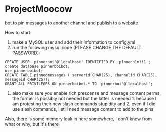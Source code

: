 # ProjectMoocow
bot to pin messages to another channel and publish to a website


How to start:

1. make a MySQL user and add their information to config.yml
1. run the following mysql code (PLEASE CHANGE THE DEFAULT PASSWORD): 
```
CREATE USER 'pinnerboi'@'localhost' IDENTIFIED BY 'p1nnedh1m!!1';
create database pinnerboibot;
use pinnerboibot;
CREATE TABLE pinnedmessages ( serverid CHAR(25), channelid CHAR(25), messageid CHAR(25));
GRANT ALL PRIVILEGES ON pinnerboibot.* TO 'pinnerboi'@'localhost';
```
1. also make sure you enable rich prescense and message content perms, the former is possibly not needed but the latter is needed 1. because I am protesting their new slash commands stupidity and 2. even if I did use slash commands, I still need message content to add to the pins

Also, there is some memory leak in here somewhere, I don't know from what or why, but it's there
